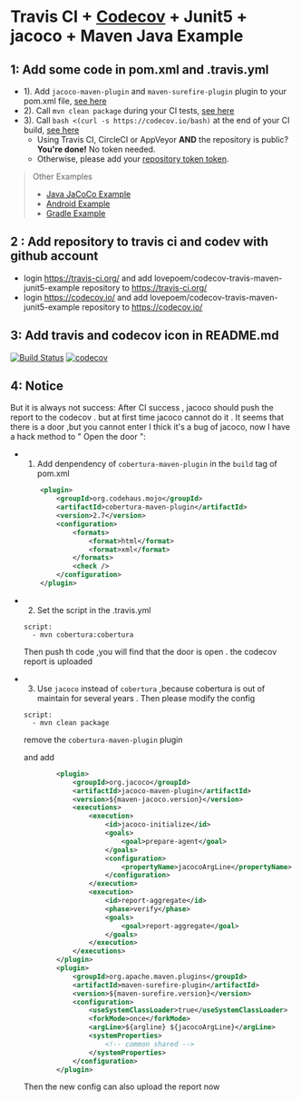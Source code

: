 
Travis CI + [Codecov][0] + Junit5 + jacoco + Maven Java Example
===============================
## 1: Add some code in  pom.xml and .travis.yml
* 1). Add `jacoco-maven-plugin` and  `maven-surefire-plugin` plugin to your pom.xml file, [see here](https://github.com/lovepoem/codecov-travis-maven-junit5-example/blob/master/pom.xml#L39-L50)
* 2). Call `mvn clean package` during your CI tests, [see here](https://github.com/lovepoem/codecov-travis-maven-junit5-example/blob/master/.travis.yml#L4)
* 3). Call `bash <(curl -s https://codecov.io/bash)` at the end of your CI build, [see here](https://github.com/lovepoem/codecov-travis-maven-junit5-example/blob/master/.travis.yml#L7)
  - Using Travis CI, CircleCI or AppVeyor **AND** the repository is public? **You're done!** No token needed.
  - Otherwise, please add your [repository token token][5].

> Other Examples
> - [Java JaCoCo Example][1]
> - [Android Example][3]
> - [Gradle Example][2]


[0]: https://codecov.io/
[1]: https://github.com/codecov/example-java
[2]: https://github.com/codecov/example-gradle
[3]: https://github.com/codecov/example-android
[5]: http://docs.codecov.io/docs/about-the-codecov-bash-uploader#section-upload-token

## 2 : Add repository to travis ci and codev with github account 

  - login https://travis-ci.org/ and add lovepoem/codecov-travis-maven-junit5-example repository to https://travis-ci.org/
  - login https://codecov.io/ and add lovepoem/codecov-travis-maven-junit5-example repository to https://codecov.io/

## 3: Add travis and codecov icon in  README.md
[![Build Status](https://travis-ci.org/lovepoem/codecov-travis-maven-junit5-example.svg?branch=master)](https://travis-ci.org/lovepoem/codecov-travis-maven-junit5-example)
[![codecov](https://codecov.io/gh/lovepoem/codecov-travis-maven-junit5-example/branch/master/graph/badge.svg)](https://codecov.io/gh/lovepoem/codecov-travis-maven-junit5-example)

## 4: Notice

   But it is always not success:
   After CI success , jacoco should push the report to the codecov . but at first time jacoco cannot do it . It seems that there is a door ,but you cannot enter
   I thick it's a bug of jacoco, now I have a hack method to " Open the door ":
   
* 1. Add denpendency of `cobertura-maven-plugin` in the `build` tag of  pom.xml
   ```xml
       <plugin>
           <groupId>org.codehaus.mojo</groupId>
           <artifactId>cobertura-maven-plugin</artifactId>
           <version>2.7</version>
           <configuration>
               <formats>
                   <format>html</format>
                   <format>xml</format>
               </formats>
               <check />
           </configuration>
       </plugin>
   ```
* 2. Set the script in the .travis.yml
   
   ```shell
   script:
     - mvn cobertura:cobertura
   ```
   Then push th code ,you will find that the door is open . the codecov report is uploaded
   
* 3. Use `jacoco` instead of  `cobertura` ,because cobertura is out of maintain for several years . 
   Then please modify the config
            
   ```shell
   script:
     - mvn clean package
   ```
   
   remove the `cobertura-maven-plugin` plugin
   
   and add
   
   ```xml
           <plugin>
               <groupId>org.jacoco</groupId>
               <artifactId>jacoco-maven-plugin</artifactId>
               <version>${maven-jacoco.version}</version>
               <executions>
                   <execution>
                       <id>jacoco-initialize</id>
                       <goals>
                           <goal>prepare-agent</goal>
                       </goals>
                       <configuration>
                           <propertyName>jacocoArgLine</propertyName>
                       </configuration>
                   </execution>
                   <execution>
                       <id>report-aggregate</id>
                       <phase>verify</phase>
                       <goals>
                           <goal>report-aggregate</goal>
                       </goals>
                   </execution>
               </executions>
           </plugin>
           <plugin>
               <groupId>org.apache.maven.plugins</groupId>
               <artifactId>maven-surefire-plugin</artifactId>
               <version>${maven-surefire.version}</version>
               <configuration>
                   <useSystemClassLoader>true</useSystemClassLoader>
                   <forkMode>once</forkMode>
                   <argLine>${argline} ${jacocoArgLine}</argLine>
                   <systemProperties>
                       <!-- common shared -->
                   </systemProperties>
               </configuration>
           </plugin>
   ```
   Then the new config can also upload the report now   
   

